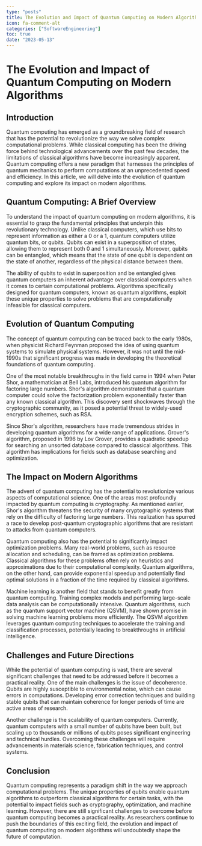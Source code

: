 ```yaml
---
type: "posts"
title: The Evolution and Impact of Quantum Computing on Modern Algorithms
icon: fa-comment-alt
categories: ["SoftwareEngineering"]
toc: true
date: "2023-05-13"
---
```




# The Evolution and Impact of Quantum Computing on Modern Algorithms

## Introduction

Quantum computing has emerged as a groundbreaking field of research that has the potential to revolutionize the way we solve complex computational problems. While classical computing has been the driving force behind technological advancements over the past few decades, the limitations of classical algorithms have become increasingly apparent. Quantum computing offers a new paradigm that harnesses the principles of quantum mechanics to perform computations at an unprecedented speed and efficiency. In this article, we will delve into the evolution of quantum computing and explore its impact on modern algorithms.

## Quantum Computing: A Brief Overview

To understand the impact of quantum computing on modern algorithms, it is essential to grasp the fundamental principles that underpin this revolutionary technology. Unlike classical computers, which use bits to represent information as either a 0 or a 1, quantum computers utilize quantum bits, or qubits. Qubits can exist in a superposition of states, allowing them to represent both 0 and 1 simultaneously. Moreover, qubits can be entangled, which means that the state of one qubit is dependent on the state of another, regardless of the physical distance between them.

The ability of qubits to exist in superposition and be entangled gives quantum computers an inherent advantage over classical computers when it comes to certain computational problems. Algorithms specifically designed for quantum computers, known as quantum algorithms, exploit these unique properties to solve problems that are computationally infeasible for classical computers.

## Evolution of Quantum Computing

The concept of quantum computing can be traced back to the early 1980s, when physicist Richard Feynman proposed the idea of using quantum systems to simulate physical systems. However, it was not until the mid-1990s that significant progress was made in developing the theoretical foundations of quantum computing.

One of the most notable breakthroughs in the field came in 1994 when Peter Shor, a mathematician at Bell Labs, introduced his quantum algorithm for factoring large numbers. Shor's algorithm demonstrated that a quantum computer could solve the factorization problem exponentially faster than any known classical algorithm. This discovery sent shockwaves through the cryptographic community, as it posed a potential threat to widely-used encryption schemes, such as RSA.

Since Shor's algorithm, researchers have made tremendous strides in developing quantum algorithms for a wide range of applications. Grover's algorithm, proposed in 1996 by Lov Grover, provides a quadratic speedup for searching an unsorted database compared to classical algorithms. This algorithm has implications for fields such as database searching and optimization.

## The Impact on Modern Algorithms

The advent of quantum computing has the potential to revolutionize various aspects of computational science. One of the areas most profoundly impacted by quantum computing is cryptography. As mentioned earlier, Shor's algorithm threatens the security of many cryptographic systems that rely on the difficulty of factoring large numbers. This realization has spurred a race to develop post-quantum cryptographic algorithms that are resistant to attacks from quantum computers.

Quantum computing also has the potential to significantly impact optimization problems. Many real-world problems, such as resource allocation and scheduling, can be framed as optimization problems. Classical algorithms for these problems often rely on heuristics and approximations due to their computational complexity. Quantum algorithms, on the other hand, can provide exponential speedup and potentially find optimal solutions in a fraction of the time required by classical algorithms.

Machine learning is another field that stands to benefit greatly from quantum computing. Training complex models and performing large-scale data analysis can be computationally intensive. Quantum algorithms, such as the quantum support vector machine (QSVM), have shown promise in solving machine learning problems more efficiently. The QSVM algorithm leverages quantum computing techniques to accelerate the training and classification processes, potentially leading to breakthroughs in artificial intelligence.

## Challenges and Future Directions

While the potential of quantum computing is vast, there are several significant challenges that need to be addressed before it becomes a practical reality. One of the main challenges is the issue of decoherence. Qubits are highly susceptible to environmental noise, which can cause errors in computations. Developing error correction techniques and building stable qubits that can maintain coherence for longer periods of time are active areas of research.

Another challenge is the scalability of quantum computers. Currently, quantum computers with a small number of qubits have been built, but scaling up to thousands or millions of qubits poses significant engineering and technical hurdles. Overcoming these challenges will require advancements in materials science, fabrication techniques, and control systems.

## Conclusion

Quantum computing represents a paradigm shift in the way we approach computational problems. The unique properties of qubits enable quantum algorithms to outperform classical algorithms for certain tasks, with the potential to impact fields such as cryptography, optimization, and machine learning. However, there are still significant challenges to overcome before quantum computing becomes a practical reality. As researchers continue to push the boundaries of this exciting field, the evolution and impact of quantum computing on modern algorithms will undoubtedly shape the future of computation.